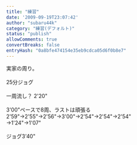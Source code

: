 ```yaml
---
title: "練習"
date: '2009-09-19T23:07:42'
author: "subaru44k"
category: "練習(デフォルト)"
status: "publish"
allowComments: true
convertBreaks: false
entryHash: "0a8bfe474154e35eb9cdca05d6f0b8e7"
---
```

実家の周り。<br>
<br>
25分ジョグ<br>
<br>
一周流し？ 2'20"<br>
<br>
3'00"ペースで8周、ラストは頑張る<br>
2'59"→2'55"→2'56"→3'00"→2'54"→2'54"→2'54"<br>
→1'24"→1'07"<br>
<br>
ジョグ3'40"
